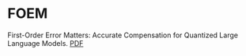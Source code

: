 # FOEM
First-Order Error Matters: Accurate Compensation for Quantized Large Language Models. [PDF](https://arxiv.org/abs/2507.11017)

